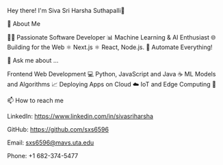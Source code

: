 Hey there! I'm Siva Sri Harsha Suthapalli👋

🎯 About Me 

👨‍💻 Passionate Software Developer
📊 Machine Learning & AI Enthusiast
🌐 Building for the Web
⚛️ Next.js ⚛️ React, Node.js. 
🤖 Automate Everything!

💬 Ask me about ...

Frontend Web Development 💻
Python, JavaScript and Java ☕
ML Models and Algorithms 📈
Deploying Apps on Cloud ☁️
IoT and Edge Computing 📡

📫 How to reach me

LinkedIn: https://www.linkedin.com/in/sivasriharsha

GitHub: https://github.com/sxs6596

Email: sxs6596@mavs.uta.edu

Phone: +1 682-374-5477

